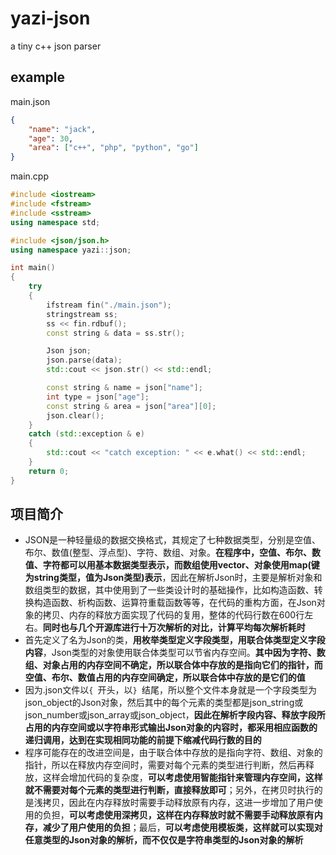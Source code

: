 # yazi-json

a tiny c++ json parser

## example

main.json
```json
{
    "name": "jack",
    "age": 30,
    "area": ["c++", "php", "python", "go"]
}
```

main.cpp
```C++
#include <iostream>
#include <fstream>
#include <sstream>
using namespace std;

#include <json/json.h>
using namespace yazi::json;

int main()
{
    try
    {
        ifstream fin("./main.json");
        stringstream ss;
        ss << fin.rdbuf();
        const string & data = ss.str();

        Json json;
        json.parse(data);
        std::cout << json.str() << std::endl;

        const string & name = json["name"];
        int type = json["age"];
        const string & area = json["area"][0];
        json.clear();
    }
    catch (std::exception & e)
    {
        std::cout << "catch exception: " << e.what() << std::endl;
    }
    return 0;
}
```

## 项目简介

- JSON是一种轻量级的数据交换格式，其规定了七种数据类型，分别是空值、布尔、数值(整型、浮点型)、字符、数组、对象。**在程序中，空值、布尔、数值、字符都可以用基本数据类型表示，而数组使用vector、对象使用map(键为string类型，值为Json类型)表示**，因此在解析Json时，主要是解析对象和数组类型的数据，其中使用到了一些类设计时的基础操作，比如构造函数、转换构造函数、析构函数、运算符重载函数等等，在代码的重构方面，在Json对象的拷贝、内存的释放方面实现了代码的复用，整体的代码行数在600行左右。**同时也与几个开源库进行十万次解析的对比，计算平均每次解析耗时**
- 首先定义了名为Json的类，**用枚举类型定义字段类型，用联合体类型定义字段内容**，Json类型的对象使用联合体类型可以节省内存空间。**其中因为字符、数组、对象占用的内存空间不确定，所以联合体中存放的是指向它们的指针，而空值、布尔、数值占用的内存空间确定，所以联合体中存放的是它们的值**
- 因为.json文件以`{ `开头，以`} `结尾，所以整个文件本身就是一个字段类型为json_object的Json对象，然后其中的每个元素的类型都是json_string或json_number或json_array或json_object，**因此在解析字段内容、释放字段所占用的内存空间或以字符串形式输出Json对象的内容时，都采用相应函数的递归调用，达到在实现相同功能的前提下缩减代码行数的目的**
- 程序可能存在的改进空间是，由于联合体中存放的是指向字符、数组、对象的指针，所以在释放内存空间时，需要对每个元素的类型进行判断，然后再释放，这样会增加代码的复杂度，**可以考虑使用智能指针来管理内存空间，这样就不需要对每个元素的类型进行判断，直接释放即可**；另外，在拷贝时执行的是浅拷贝，因此在内存释放时需要手动释放原有内存，这进一步增加了用户使用的负担，**可以考虑使用深拷贝，这样在内存释放时就不需要手动释放原有内存，减少了用户使用的负担**；最后，**可以考虑使用模板类，这样就可以实现对任意类型的Json对象的解析，而不仅仅是字符串类型的Json对象的解析**
